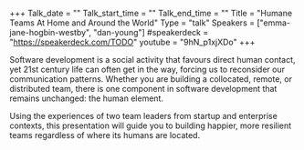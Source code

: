 +++
Talk_date = ""
Talk_start_time = ""
Talk_end_time = ""
Title = "Humane Teams At Home and Around the World"
Type = "talk"
Speakers = ["emma-jane-hogbin-westby", "dan-young"]
#speakerdeck = "https://speakerdeck.com/TODO"
youtube = "9hN_p1xjXDo"
+++

Software development is a social activity that favours direct human contact, yet 21st century life can often get in the way, forcing us to reconsider our communication patterns. Whether you are building a collocated, remote, or distributed team, there is one component in software development that remains unchanged: the human element. 

Using the experiences of two team leaders from startup and enterprise contexts, this presentation will guide you to building happier, more resilient teams regardless of where its humans are located. 
